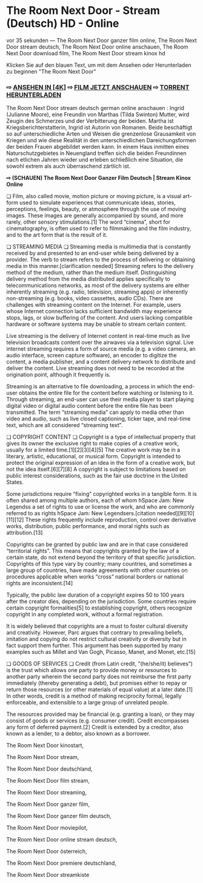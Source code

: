 # The Room Next Door - Stream (Deutsch) HD - Online
vor 35 sekunden — The Room Next Door ganzer film online, The Room Next Door stream deutsch, The Room Next Door online anschauen, The Room Next Door download film, The Room Next Door stream kinox hd

Klicken Sie auf den blauen Text, um mit dem Ansehen oder Herunterladen zu beginnen "The Room Next Door"

### ⇨ [ANSEHEN IN [4K]](https://t.co/JCrw3entXP) ⇨ [FILM JETZT ANSCHAUEN](https://t.co/JCrw3entXP) ⇨ [TORRENT HERUNTERLADEN](https://t.co/JCrw3entXP)

The Room Next Door stream deutsch german online anschauen : Ingrid (Julianne Moore), eine Freundin von Marthas (Tilda Swinton) Mutter, wird Zeugin des Schmerzes und der Verbitterung der beiden. Martha ist Kriegsberichterstatterin, Ingrid ist Autorin von Romanen. Beide beschäftigt so auf unterschiedliche Arten und Weisen die grenzenlose Grausamkeit von Kriegen und wie diese Realität in den unterschiedlichen Dareichungsformen der beiden Frauen abgebildet werden kann. In einem Haus inmitten eines Naturschutzgebietes in Neuengland treffen sich die beiden Freundinnen nach etlichen Jahren wieder und erleben schließlich eine Situation, die sowohl extrem als auch überraschend zärtlich ist.

**⇨ (SCHAUEN) The Room Next Door Ganzer Film Deutsch | Stream Kinox Online**

❏ Film, also called movie, motion picture or moving picture, is a visual art-form used to simulate experiences that communicate ideas, stories, perceptions, feelings, beauty, or atmosphere through the use of moving images. These images are generally accompanied by sound, and more rarely, other sensory stimulations.[1] The word “cinema”, short for cinematography, is often used to refer to filmmaking and the film industry, and to the art form that is the result of it.

❏ STREAMING MEDIA ❏
Streaming media is multimedia that is constantly received by and presented to an end-user while being delivered by a provider. The verb to stream refers to the process of delivering or obtaining media in this manner.[clarification needed] Streaming refers to the delivery method of the medium, rather than the medium itself. Distinguishing delivery method from the media distributed applies specifically to telecommunications networks, as most of the delivery systems are either inherently streaming (e.g. radio, television, streaming apps) or inherently non-streaming (e.g. books, video cassettes, audio CDs). There are challenges with streaming content on the Internet. For example, users whose Internet connection lacks sufficient bandwidth may experience stops, lags, or slow buffering of the content. And users lacking compatible hardware or software systems may be unable to stream certain content.

Live streaming is the delivery of Internet content in real-time much as live television broadcasts content over the airwaves via a television signal. Live internet streaming requires a form of source media (e.g. a video camera, an audio interface, screen capture software), an encoder to digitize the content, a media publisher, and a content delivery network to distribute and deliver the content. Live streaming does not need to be recorded at the origination point, although it frequently is.

Streaming is an alternative to file downloading, a process in which the end-user obtains the entire file for the content before watching or listening to it. Through streaming, an end-user can use their media player to start playing digital video or digital audio content before the entire file has been transmitted. The term “streaming media” can apply to media other than video and audio, such as live closed captioning, ticker tape, and real-time text, which are all considered “streaming text”.

❏ COPYRIGHT CONTENT ❏
Copyright is a type of intellectual property that gives its owner the exclusive right to make copies of a creative work, usually for a limited time.[1][2][3][4][5] The creative work may be in a literary, artistic, educational, or musical form. Copyright is intended to protect the original expression of an idea in the form of a creative work, but not the idea itself.[6][7][8] A copyright is subject to limitations based on public interest considerations, such as the fair use doctrine in the United States.

Some jurisdictions require “fixing” copyrighted works in a tangible form. It is often shared among multiple authors, each of whom hSpace Jam: New Legendss a set of rights to use or license the work, and who are commonly referred to as rights hSpace Jam: New Legendsers.[citation needed][9][10][11][12] These rights frequently include reproduction, control over derivative works, distribution, public performance, and moral rights such as attribution.[13]

Copyrights can be granted by public law and are in that case considered “territorial rights”. This means that copyrights granted by the law of a certain state, do not extend beyond the territory of that specific jurisdiction. Copyrights of this type vary by country; many countries, and sometimes a large group of countries, have made agreements with other countries on procedures applicable when works “cross” national borders or national rights are inconsistent.[14]

Typically, the public law duration of a copyright expires 50 to 100 years after the creator dies, depending on the jurisdiction. Some countries require certain copyright formalities[5] to establishing copyright, others recognize copyright in any completed work, without a formal registration.

It is widely believed that copyrights are a must to foster cultural diversity and creativity. However, Parc argues that contrary to prevailing beliefs, imitation and copying do not restrict cultural creativity or diversity but in fact support them further. This argument has been supported by many examples such as Millet and Van Gogh, Picasso, Manet, and Monet, etc.[15]

❏ GOODS OF SERVICES ❏
Credit (from Latin credit, “(he/she/it) believes”) is the trust which allows one party to provide money or resources to another party wherein the second party does not reimburse the first party immediately (thereby generating a debt), but promises either to repay or return those resources (or other materials of equal value) at a later date.[1] In other words, credit is a method of making reciprocity formal, legally enforceable, and extensible to a large group of unrelated people.

The resources provided may be financial (e.g. granting a loan), or they may consist of goods or services (e.g. consumer credit). Credit encompasses any form of deferred payment.[2] Credit is extended by a creditor, also known as a lender, to a debtor, also known as a borrower.

The Room Next Door kinostart, 

The Room Next Door stream, 

The Room Next Door deutschland, 

The Room Next Door film stream, 

The Room Next Door streaming, 

The Room Next Door ganzer film, 

The Room Next Door ganzer film deutsch, 

The Room Next Door moviepilot, 

The Room Next Door online stream deutsch, 

The Room Next Door österreich, 

The Room Next Door premiere deutschland, 

The Room Next Door streamkiste

